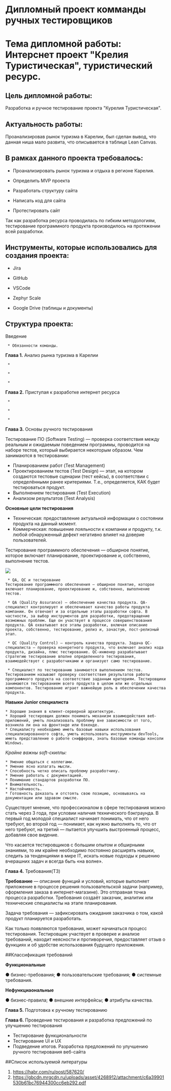 # Дипломный проект комманды ручных тестировщиков

# Тема дипломной работы: Интерснет проект "Крелия Туристическая", туристический ресурс.

## Цель дипломной работы:

Разработка и ручное тестирование проекта "Курелия Туристическая".

## Актуальность работы:

Проанализировав рынок туризма в Карелии, был сделан вывод, что данная ниша мало развита, что описывается в таблице Lean Canvas.

## В рамках данного проекта требовалось:

* Проанализировать рынок туризма и отдыха в регионе Карелия.

* Определить MVP проекта

* Разработать структуру сайта

* Написать код для сайта

* Протестировать сайт

Так как разработка ресурса проводилась по гибким методологиям, тестирование программного продукта производилось на протяжении всей разработки.

## Инструменты, которые использовались для создания проекта:

* Jira

* GitHub

* VSCode

* Zephyr Scale

* Google Drive (таблицы и документы)


## Структура проекта:
  Введение

     * Обязанности команды.

  **Глава 1.** Анализ рынка туризма в Карелии
   
     * 
  
     *

     *

   **Глава 2.** Приступая к разработке интернет ресурса

     *

     *

     *

   **Глава 3.** Основы ручного тестирования 

   Тестирование ПО (Software Testing) — проверка соответствия между реальным и ожидаемым поведением программы, проводится на наборе тестов, который выбирается некоторым образом. Чем занимаются в тестировании:
  * Планированием работ (Test Management)
  * Проектированием тестов (Test Design) — этап, на котором создаются тестовые сценарии (тест кейсы), в соответствии с определёнными ранее критериями. Т.е., определяется, КАК будет тестироваться продукт.
  * Выполнением тестирования (Test Execution)
  * Анализом результатов (Test Analysis)
  
**Основные цели тестирования**

  * Техническая: предоставление актуальной информации о состоянии продукта на данный момент.
  * Коммерческая: повышение лояльности к компании и продукту, т.к. любой обнаруженный дефект негативно влияет на доверие пользователей.

  Тестирование программного обеспечения — обширное понятие, которое включает планирование, проектирование и, собственно, выполнение тестов.

  ![](../QA,%20QC,%20Testing.jpg)

     * QA, QC и тестирование
    Тестирование программного обеспечения — обширное понятие, которое включает планирование, проектирование и, собственно, выполнение тестов.

     * QA (Quality Assurance) — обеспечение качества продукта. QA-специалист контролирует и обеспечивает качество работы продукта компании. Он отвечает и за отдельные этапы разработки софта. В частности, за выбор инструментов для разработки, предотвращение возможных проблем. Еще он участвует в процессе совершенствования продукта. QA охватывает все этапы разработки, включая описание проекта, собственно, тестирование, релиз и, зачастую, пост-релизный этап.

     * QC (Quality Control) — контроль качества продукта. Задача QC-специалиста — проверка конкретного продукта, что включает анализ кода продукта, дизайна, плюс тестирование. QC-инженер разрабатывает стратегию тестирование вполне определенного тестирования, взаимодействует с разработчиками и организует само тестирование.
  
     * Специалист по тестированию занимается выполнением тестов. Тестированием называют проверку соответствия результатов работы программного продукта на соответствие заданным критериям. Тестировщики занимаются тестированием всего продукта в целом или же отдельных компонентов. Тестирование играет важнейшую роль в обеспечении качества продукта.

  **Навыки Junior специалиста**

    * Хорошие знания в клиент-серверной архитектуре.
    * Хороший тестировщик должен понимать механизм взаимодействия веб-приложений, уметь локализовать проблему вне зависимости от того, возникла ли она на фронтэнде или бэкенде.
    * Специалисту необходимо иметь базовые навыки использования специализированного софта, уметь использовать инструменты devTools, иметь представление о работе снифферов, знать базовые команды консоли Windows. 
  
*Крайне важны soft-скиллы:*

    * Умение общаться с коллегами.
    * Умение ясно излагать мысли.
    * Способность четко описать проблему разработчику.
    * Умение работать с документацией.
    * Понимание стандартов разработки ПО.
    * Внимательность.
    * Настойчивость.
    * Готовность доказать и отстоять свою позицию, основываясь на документации или здравом смысле.

Существует мнение, что профессионалом в сфере тестирования можно стать через 3 года, при условии наличия технического бэкграунда. В первый год молодой специалист начинает понимать, что от него требуют, во второй год — понимает, как нужно выполнять то, что от него требуют, на третий — пытается улучшить выстроенный процесс, добавляя свое видение.

Что касается тестировщиков с большим опытом и обширными знаниями, то им крайне необходимо постоянно расширять навыки, следить за тенденциями в мире IT, искать новые подходы к решению вчерашних задач и всегда быть «на волне».

**Глава 4.** Требования(ТЗ)

**Требование** — описание функций и условий, которые выполняет приложение в процессе решения пользовательской задачи (например, оформления заказа в интернет-магазине). Это отправная точка процесса разработки.
  Требования создаёт заказчик, аналитик или технические специалисты на этапе планирования.

Задача требования — зафиксировать ожидания заказчика о том, какой продукт планируется разработать.

Как только появляются требования, может начинаться процесс тестирования. 
Тестировщик участвует в проверке и анализе требований, находит неясности и противоречия, предоставляет отзыв о функциях и об удобстве использования будущего приложения.

##Классификация требований 

**Функциональные**

● бизнес-требования;
● пользовательские требования;
● системные требования.

**Нефункциаональные**

● бизнес-правила;
● внешние интерфейсы;
● атрибуты качества.
  
**Глава 5.** Подготовка к ручному тестированию

**Глава 6.** Проведение тестирования и разработка предложений по улучшению тестирования 
  * Тестирование функциональности
  * Тестирование UI и UX
  * Подведение итогов. Разработка предложений по улучшению ручного тестирования веб-сайта
  
##Список используемой литературы

  1. https://habr.com/ru/post/587620/
  2. https://gbcdn.mrgcdn.ru/uploads/asset/4268912/attachment/c6a39901530b61bc76944300cc6eb292.pdf